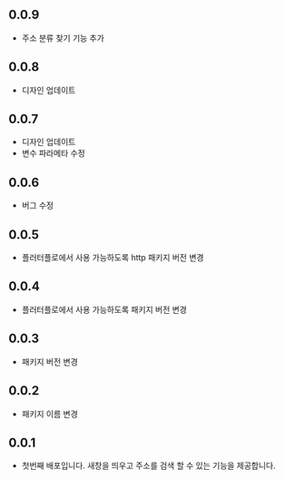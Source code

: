 ## 0.0.9

* 주소 분류 찾기 기능 추가

## 0.0.8

* 디자인 업데이트


## 0.0.7

* 디자인 업데이트
* 변수 파라메타 수정


## 0.0.6

* 버그 수정

## 0.0.5

* 플러터플로에서 사용 가능하도록 http 패키지 버전 변경

## 0.0.4

* 플러터플로에서 사용 가능하도록 패키지 버전 변경

## 0.0.3

* 패키지 버전 변경

## 0.0.2

* 패키지 이름 변경


## 0.0.1

* 첫번째 배포입니다. 새창을 띄우고 주소를 검색 할 수 있는 기능을 제공합니다.
